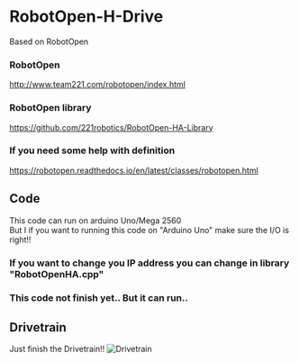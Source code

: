 # RobotOpen-H-Drive
Based on RobotOpen

### RobotOpen 
http://www.team221.com/robotopen/index.html

### RobotOpen library 
https://github.com/221robotics/RobotOpen-HA-Library

### If you need some help with definition 
https://robotopen.readthedocs.io/en/latest/classes/robotopen.html

## Code
This code can run on arduino Uno/Mega 2560  
But I if you want to running this code on "Arduino Uno" make sure the I/O is right!! 

### If you want to change you IP address you can change in library "RobotOpenHA.cpp"

### This code not finish yet.. But it can run.. 


## Drivetrain
Just finish the Drivetrain!!
![Drivetrain](https://github.com/vecterIFI/RobotOpen-H-Drive/raw/master/Drivetrain/H-Drive_1.PNG)
